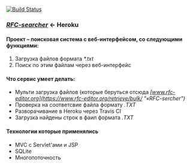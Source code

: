 [![Build Status](https://travis-ci.org/Artyom16RUS/RFC-search.svg?branch=master)](https://travis-ci.org/Artyom16RUS/RFC-search)


### _[RFC-searcher](https://rfc-search.herokuapp.com/ "«Heroku")_ <- Heroku


#### Проект – поисковая система с веб-интерфейсом, со следующими функциями:
1. Загрузка файлов формата _*.txt_
2. Поиск по этим файлам через веб-интерфейс

#### Что сервис умеет делать:
* Мульти загрузка файлов (которые беруться отсюда  _[www.rfc-editor.org](https://www.rfc-editor.org/retrieve/bulk/ "«RFC-sercher")_
* Проверка на соответсвие файла формату _.TXT_
* Разворачивание в Heroku через Travis CI
* Загрузка найдены строк в фаил формата _.TXT_

#### Технологии которые применялись
* MVC с Servlet'ами и JSP 
* SQLite
* Многопоточность


